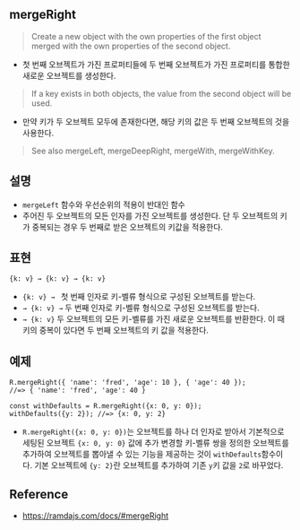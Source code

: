 ## mergeRight
> Create a new object with the own properties of the first object merged with the own properties of the second object.
- 첫 번째 오브젝트가 가진 프로퍼티들에 두 번째 오브젝트가 가진 프로퍼티를 통합한 새로운 오브젝트를 생성한다.
> If a key exists in both objects, the value from the second object will be used.
- 만약 키가 두 오브젝트 모두에 존재한다면, 해당 키의 값은 두 번째 오브젝트의 것을 사용한다.

> See also mergeLeft, mergeDeepRight, mergeWith, mergeWithKey.

## 설명
- `mergeLeft` 함수와 우선순위의 적용이 반대인 함수
- 주어진 두 오브젝트의 모든 인자를 가진 오브젝트를 생성한다. 단 두 오브젝트의 키가 중복되는 경우 두 번째로 받은 오브젝트의 키값을 적용한다.

## 표현
```
{k: v} → {k: v} → {k: v}
```
- `{k: v} → ` 첫 번째 인자로 키-벨류 형식으로 구성된 오브젝트를 받는다.
- `→ {k: v} →` 두 번째 인자로 키-벨류 형식으로 구성된 오브젝트를 받는다.
- `→ {k: v}` 두 오브젝트의 모든 키-벨류를 가진 새로운 오브젝트를 반환한다. 이 때 키의 중복이 있다면 두 번째 오브젝트의 키 값을 적용한다.

## 예제
```
R.mergeRight({ 'name': 'fred', 'age': 10 }, { 'age': 40 });
//=> { 'name': 'fred', 'age': 40 }

const withDefaults = R.mergeRight({x: 0, y: 0});
withDefaults({y: 2}); //=> {x: 0, y: 2}
```
- `R.mergeRight({x: 0, y: 0})`는 오브젝트를 하나 더 인자로 받아서 기본적으로 세팅된 오브젝트 `{x: 0, y: 0}` 값에 추가 변경할 키-벨류 쌍을 정의한 오브젝트를 추가하여 오브젝트를 뽑아낼 수 있는 기능을 제공하는 것이 `withDefaults`함수이다. 기본 오브젝트에 `{y: 2}`란 오브젝트를 추가하여 기존 `y`키 값을 `2`로 바꾸었다.

## Reference
- https://ramdajs.com/docs/#mergeRight
